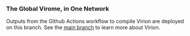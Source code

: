 ### The Global Virome, in One Network

Outputs from the Github Actions workflow to compile Virion are deployed on this branch. See the [main branch](https://github.com/viralemergence/virion/tree/main) to learn more about Virion.
